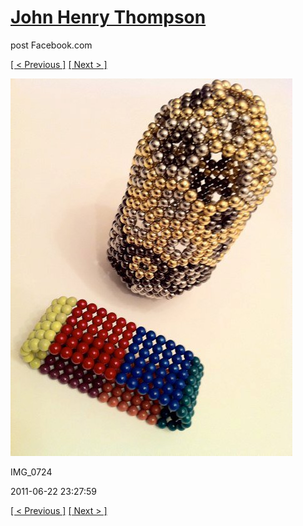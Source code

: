 # [John Henry Thompson](../README.md)
post Facebook.com

[[ < Previous ]](2011-11-05-9.md) [[ Next > ]](2011-06-22-2.md)

[![](../media/2011-06-22/Magnetic-Balls-IMG_0724.jpg)](../README.md)

IMG_0724

2011-06-22 23:27:59

[[ < Previous ]](2011-11-05-9.md) [[ Next > ]](2011-06-22-2.md)